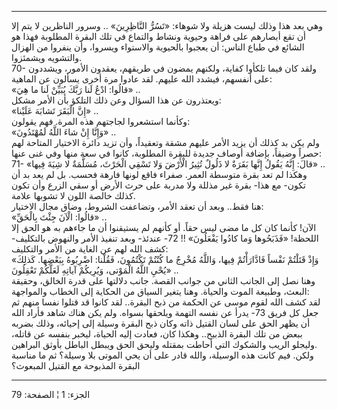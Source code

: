 ------------------------------------------------------------------------

وهي بعد هذا وذلك ليست هزيلة ولا شوهاء: «تَسُرُّ النَّاظِرِينَ» .. وسرور الناظرين
لا يتم إلا أن تقع أبصارهم على فراهة وحيوية ونشاط والتماع في تلك البقرة
المطلوبة فهذا هو الشائع في طباع الناس: أن يعجبوا بالحيوية والاستواء
ويسروا، وأن ينفروا من الهزال والتشويه ويشمئزوا.  
70- ولقد كان فيما تلكأوا كفاية، ولكنهم يمضون في طريقهم، يعقدون الأمور،
ويشددون على أنفسهم، فيشدد الله عليهم. لقد عادوا مرة أخرى يسألون عن
الماهية:  
«قالُوا: ادْعُ لَنا رَبَّكَ يُبَيِّنْ لَنا ما هِيَ» ..  
ويعتذرون عن هذا السؤال وعن ذلك التلكؤ بأن الأمر مشكل:  
«إِنَّ الْبَقَرَ تَشابَهَ عَلَيْنا» ..  
وكأنما استشعروا لجاجتهم هذه المرة. فهم يقولون:  
«وَإِنَّا إِنْ شاءَ اللَّهُ لَمُهْتَدُونَ» ..  
ولم يكن بد كذلك أن يزيد الأمر عليهم مشقة وتعقيداً، وأن تزيد دائرة
الاختيار المتاحة لهم حصراً وضيقاً، بإضافة أوصاف جديدة للبقرة المطلوبة،
كانوا في سعة منها وفي غنى عنها:  
71- «قالَ: إِنَّهُ يَقُولُ إِنَّها بَقَرَةٌ لا ذَلُولٌ تُثِيرُ الْأَرْضَ وَلا تَسْقِي الْحَرْثَ، مُسَلَّمَةٌ لا
شِيَةَ فِيها» ..  
وهكذا لم تعد بقرة متوسطة العمر. صفراء فاقع لونها فارهة فحسب. بل لم يعد
بد أن تكون- مع هذا- بقرة غير مذللة ولا مدربة على حرث الأرض أو سقي الزرع
وأن تكون كذلك خالصة اللون لا تشوبها علامة.  
هنا فقط.. وبعد أن تعقد الأمر، وتضاعفت الشروط، وضاق مجال الاختيار:  
«قالُوا: الْآنَ جِئْتَ بِالْحَقِّ» ..  
الآن! كأنما كان كل ما مضى ليس حقاً. أو كأنهم لم يستيقنوا أن ما جاءهم به
هو الحق إلا اللحظة! «فَذَبَحُوها وَما كادُوا يَفْعَلُونَ» !! 72- عندئذ- وبعد تنفيذ
الأمر والنهوض بالتكليف- كشف الله لهم عن الغاية من الأمر والتكليف:  
«وَإِذْ قَتَلْتُمْ نَفْساً فَادَّارَأْتُمْ فِيها، وَاللَّهُ مُخْرِجٌ ما كُنْتُمْ تَكْتُمُونَ، فَقُلْنا: اضْرِبُوهُ
بِبَعْضِها. كَذلِكَ يُحْيِ اللَّهُ الْمَوْتى، وَيُرِيكُمْ آياتِهِ لَعَلَّكُمْ تَعْقِلُونَ» ..  
وهنا نصل إلى الجانب الثاني من جوانب القصة. جانب دلالتها على قدرة الخالق،
وحقيقة البعث، وطبيعة الموت والحياة. وهنا يتغير السياق من الحكاية إلى
الخطاب والمواجهة:  
لقد كشف الله لقوم موسى عن الحكمة من ذبح البقرة.. لقد كانوا قد قتلوا نفسا
منهم ثم جعل كل فريق 73- يدرأ عن نفسه التهمة ويلحقها بسواه. ولم يكن هناك
شاهد فأراد الله أن يظهر الحق على لسان القتيل ذاته وكان ذبح البقرة وسيلة
إلى إحيائه، وذلك بضربه ببعض من تلك البقرة الذبيح.. وهكذا كان، فعادت إليه
الحياة، ليخبر بنفسه عن قاتله، وليجلو الريب والشكوك التي أحاطت بمقتله
وليحق الحق ويبطل الباطل بأوثق البراهين.  
ولكن. فيم كانت هذه الوسيلة، والله قادر على أن يحي الموتى بلا وسيلة؟ ثم
ما مناسبة البقرة المذبوحة مع القتيل المبعوث؟

------------------------------------------------------------------------

الجزء: 1 ¦ الصفحة: 79
